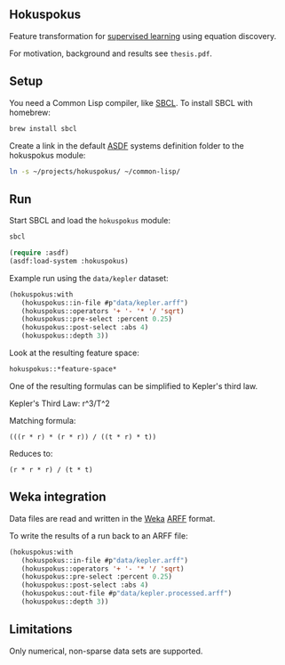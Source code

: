 ## Hokuspokus

Feature transformation for [supervised learning](http://en.wikipedia.org/wiki/Supervised_learning) using equation discovery.

For motivation, background and results see `thesis.pdf`.

## Setup

You need a Common Lisp compiler, like [SBCL](http://www.sbcl.org). To install SBCL with homebrew:

```sh
brew install sbcl
```

Create a link in the default [ASDF](https://common-lisp.net/project/asdf/) systems definition folder to the hokuspokus module:

```sh
ln -s ~/projects/hokuspokus/ ~/common-lisp/
```

## Run

Start SBCL and load the `hokuspokus` module:

```sh
sbcl
```

```lisp
(require :asdf)
(asdf:load-system :hokuspokus)
```

Example run using the `data/kepler` dataset:

```lisp
(hokuspokus:with
   (hokuspokus::in-file #p"data/kepler.arff")
   (hokuspokus::operators '+ '- '* '/ 'sqrt)
   (hokuspokus::pre-select :percent 0.25)
   (hokuspokus::post-select :abs 4)
   (hokuspokus::depth 3))
```

Look at the resulting feature space:

```lisp
hokuspokus::*feature-space*
```

One of the resulting formulas can be simplified to Kepler's third law.

Kepler's Third Law: r^3/T^2

Matching formula:

`(((r * r) * (r * r)) / ((t * r) * t))`

Reduces to:

`(r * r * r) / (t * t)`

## Weka integration

Data files are read and written in the [Weka](http://www.cs.waikato.ac.nz/ml/weka/) [ARFF](https://weka.wikispaces.com/ARFF) format.

To write the results of a run back to an ARFF file:

```lisp
(hokuspokus:with
   (hokuspokus::in-file #p"data/kepler.arff")
   (hokuspokus::operators '+ '- '* '/ 'sqrt)
   (hokuspokus::pre-select :percent 0.25)
   (hokuspokus::post-select :abs 4)
   (hokuspokus::out-file #p"data/kepler.processed.arff")
   (hokuspokus::depth 3))
```

## Limitations

Only numerical, non-sparse data sets are supported.
